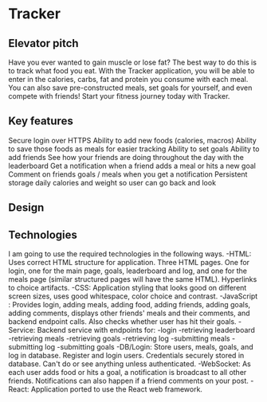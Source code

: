 # Tracker

## Elevator pitch
Have you ever wanted to gain muscle or lose fat? The best way to do this is to track what food you eat. With the Tracker application, you will be able to enter in the calories, carbs, fat and protein you consume with each meal. You can also save pre-constructed meals, set goals for yourself, and even compete with friends! Start your fitness journey today with Tracker.

## Key features
Secure login over HTTPS
Ability to add new foods (calories, macros)
Ability to save those foods as meals for easier tracking
Ability to set goals
Ability to add friends
See how your friends are doing throughout the day with the leaderboard
Get a notification when a friend adds a meal or hits a new goal
Comment on friends goals / meals when you get a notification
Persistent storage daily calories and weight so user can go back and look

## Design


## Technologies
I am going to use the required technologies in the following ways.
-HTML: Uses correct HTML structure for application. Three HTML pages. One for login, one for the main page, goals, leaderboard and log, and one for the meals page (similar structured pages will have the same HTML). Hyperlinks to choice artifacts.
-CSS: Application styling that looks good on different screen sizes, uses good whitespace, color choice and contrast. 
-JavaScript : Provides login, adding meals, adding food, adding friends, adding goals, adding comments, displays other friends' meals and their comments, and backend endpoint calls. Also checks whether user has hit their goals.
-Service: Backend service with endpoints for:
-login
-retrieving leaderboard
-retrieving meals
-retrieving goals
-retrieving log
-submitting meals
-submitting log
-submitting goals
-DB/Login: Store users, meals, goals, and log in database. Register and login users. Credentials securely stored in database. Can't do or see anything unless authenticated.
-WebSocket: As each user adds food or hits a goal, a notification is broadcast to all other friends. Notifications can also happen if a friend comments on your post.
-React: Application ported to use the React web framework.


